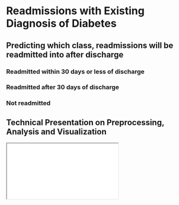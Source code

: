 # Readmissions with Existing Diagnosis of Diabetes
 <h2>Predicting which class, readmissions will be readmitted into after discharge</h2>
 <h3>Readmitted within 30 days or less of discharge</h3>
 <h3>Readmitted after 30 days of discharge</h3>
 <h3>Not readmitted</h3>
 <h2>Technical Presentation on Preprocessing, Analysis and Visualization</h2>
 <p><iframe src="/Michael_Akinosho_diabetes_presentation_technical.pdf" alt="First Order" width="min-content" height="min-content"/></p>
 <link rel="stylesheet" href="/Michael_Akinosho_diabetes_presentation_technical.pdf">
 

